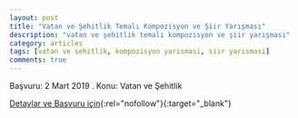 ```yaml
---
layout: post
title: "Vatan ve Şehitlik Temalı Kompozisyon ve Şiir Yarışması"
description: "vatan ve şehitlik temalı kompozisyon ve şiir yarışması"
category: articles
tags: [vatan ve sehitlik, kompozisyon yarismasi, siir yarismasi]
comments: true
---
```


Başvuru: 2 Mart 2019 .
Konu: Vatan ve Şehitlik

[Detaylar ve Başvuru için](http://alikulmtal.meb.k12.tr/icerikler/vatan-ve-sehitlik-temali-kompozisyon-ve-siir-yarismasi_6305212.html?utm_source=edebiyatyarismalari.com&utm_medium=affiliate){:rel="nofollow"}{:target="_blank"}